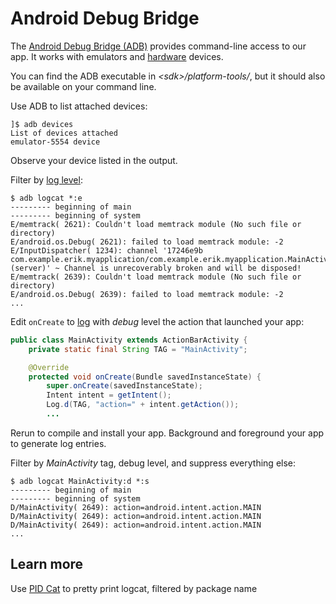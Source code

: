 # Android Debug Bridge

The [Android Debug Bridge (ADB)](http://developer.android.com/tools/help/adb.html) provides command-line access to our app. It works with emulators and [hardware](http://developer.android.com/tools/device.html) devices.

You can find the ADB executable in _&lt;sdk&gt;/platform-tools/_, but it should also be available on your command line.

Use ADB to list attached devices:

```
]$ adb devices
List of devices attached 
emulator-5554 device
```

Observe your device listed in the output.

Filter by [log level](http://developer.android.com/reference/java/util/logging/Level.html):

```
$ adb logcat *:e
--------- beginning of main
--------- beginning of system
E/memtrack( 2621): Couldn't load memtrack module (No such file or directory)
E/android.os.Debug( 2621): failed to load memtrack module: -2
E/InputDispatcher( 1234): channel '17246e9b com.example.erik.myapplication/com.example.erik.myapplication.MainActivity (server)' ~ Channel is unrecoverably broken and will be disposed!
E/memtrack( 2639): Couldn't load memtrack module (No such file or directory)
E/android.os.Debug( 2639): failed to load memtrack module: -2
...
```

Edit `onCreate` to [log](http://developer.android.com/tools/debugging/debugging-log.html) with _debug_ level the action that launched your app:

```java
public class MainActivity extends ActionBarActivity {
    private static final String TAG = "MainActivity";

    @Override
    protected void onCreate(Bundle savedInstanceState) {
        super.onCreate(savedInstanceState);
        Intent intent = getIntent();
        Log.d(TAG, "action=" + intent.getAction());
        ...
```

Rerun to compile and install your app. Background and foreground your app to generate log entries.

Filter by _MainActivity_ tag, debug level, and suppress everything else:

```
$ adb logcat MainActivity:d *:s
--------- beginning of main
--------- beginning of system
D/MainActivity( 2649): action=android.intent.action.MAIN
D/MainActivity( 2649): action=android.intent.action.MAIN
D/MainActivity( 2649): action=android.intent.action.MAIN
...
```

## Learn more

Use [PID Cat](https://github.com/JakeWharton/pidcat) to pretty print logcat, filtered by package name